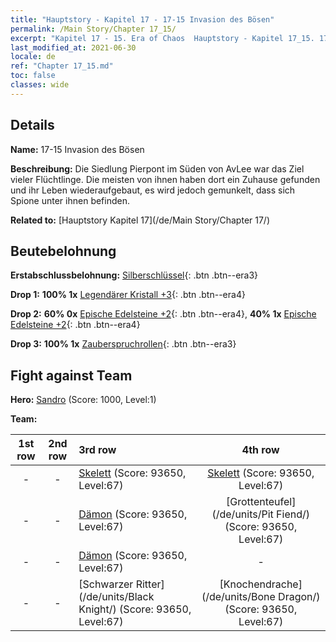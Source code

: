 ```yaml
---
title: "Hauptstory - Kapitel 17 - 17-15 Invasion des Bösen"
permalink: /Main Story/Chapter 17_15/
excerpt: "Kapitel 17 - 15. Era of Chaos  Hauptstory - Kapitel 17_15. 17-15 Invasion des Bösen"
last_modified_at: 2021-06-30
locale: de
ref: "Chapter 17_15.md"
toc: false
classes: wide
---
```


## Details

 **Name:** 17-15 Invasion des Bösen

 **Beschreibung:** Die Siedlung Pierpont im Süden von AvLee war das Ziel vieler Flüchtlinge. Die meisten von ihnen haben dort ein Zuhause gefunden und ihr Leben wiederaufgebaut, es wird jedoch gemunkelt, dass sich Spione unter ihnen befinden.

 **Related to:** [Hauptstory Kapitel 17](/de/Main Story/Chapter 17/)

## Beutebelohnung

 **Erstabschlussbelohnung:** [Silberschlüssel](/ItemsDE/con_693/){: .btn .btn--era3}

 **Drop 1:** **100% 1x** [Legendärer Kristall +3](/ItemsDE/mat_59/){: .btn .btn--era4}

 **Drop 2:** **60% 0x** [Epische Edelsteine +2](/ItemsDE/mat_51/){: .btn .btn--era4}, **40% 1x** [Epische Edelsteine +2](/ItemsDE/mat_51/){: .btn .btn--era4}

 **Drop 3:** **100% 1x** [Zauberspruchrollen](/ItemsDE/con_694/){: .btn .btn--era3}


## Fight against Team
 **Hero:** [Sandro](/de/heroes/Sandro/) (Score: 1000, Level:1)

 **Team:**


  | 1st row | 2nd row | 3rd row | 4th row |
  |:----:|:----:|:----|:----:|
  | - | - | [Skelett](/de/units/Skeleton/) (Score: 93650, Level:67)  | [Skelett](/de/units/Skeleton/) (Score: 93650, Level:67)  |
  | - | - | [Dämon](/de/units/Demon/) (Score: 93650, Level:67)  | [Grottenteufel](/de/units/Pit Fiend/) (Score: 93650, Level:67)  |
  | - | - | [Dämon](/de/units/Demon/) (Score: 93650, Level:67)  | - |
  | - | - | [Schwarzer Ritter](/de/units/Black Knight/) (Score: 93650, Level:67)  | [Knochendrache](/de/units/Bone Dragon/) (Score: 93650, Level:67)  |


